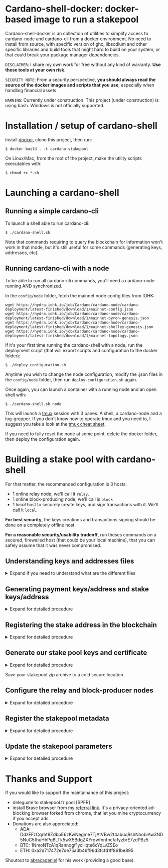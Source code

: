 # Cardano-shell-docker: docker-based image to run a stakepool

Cardano-shell-docker is an collection of utilities to simplify access to cardano-node and cardano-cli from a docker environment. No need to install from source, with specific version of ghc, libsodium and other specific libraries and build tools that might hard to build on your system, or that could break your package manager dependencies.

`DISCLAIMER`: I share my own work for free without any kind of warranty. **Use these tools at your own risk**.

`SECURITY NOTE`: From a security perspective, **you should always read the source of the docker images and scripts that you use**, especially when handling financial assets.

`WARNING`: Currently under construction. This project (under construction) is using bash. Windows is not officially supported.

# Installation / setup of cardano-shell

Install [docker](https://docs.docker.com/get-docker/), clone this project, then run:

    $ docker build . -t cardano-stakepool

On Linux/Mac, from the root of the project, make the utility scripts executables with:

    $ chmod +x *.sh

# Launching a cardano-shell

## Running a simple cardano-cli

To launch a shell able to run cardano-cli:

    $ ./cardano-shell.sh

Note that commands requiring to query the blockchain for information won't work in that mode, but it's still useful for some commands (generating keys, addresses, etc).

## Running cardano-cli with a node

To be able to run all cardano-cli commands, you'll need a cardano-node running AND synchronized.

In the `config/node` folder, fetch the mainnet node config files from IOHK:

    wget https://hydra.iohk.io/job/Cardano/cardano-node/cardano-deployment/latest-finished/download/1/mainnet-config.json
    wget https://hydra.iohk.io/job/Cardano/cardano-node/cardano-deployment/latest-finished/download/1/mainnet-byron-genesis.json
    wget https://hydra.iohk.io/job/Cardano/cardano-node/cardano-deployment/latest-finished/download/1/mainnet-shelley-genesis.json
    wget https://hydra.iohk.io/job/Cardano/cardano-node/cardano-deployment/latest-finished/download/1/mainnet-topology.json


If it's your first time running the cardano-shell with a node, run the deployment script (that will export scripts and configuration to the docker folder):

    $ ./deploy-configuration.sh

Anytime you wish to change the node configuration, modify the .json files in the `config/node` folder, then run `deploy-configuration.sh` again.

Once again, you can launch a container with a running node and an open shell with:

    $ ./cardano-shell.sh node

This will launch a [tmux](https://en.wikipedia.org/wiki/Tmux) session with 3 panes. A shell, a cardano-node and a log-grepper. If you don't know how to operate tmux and you need to, I suggest you take a look at the [tmux cheat sheet](https://tmuxcheatsheet.com/).

If you need to fully reset the node at some point, delete the docker folder, then deploy the configuration again.

# Building a stake pool with cardano-shell

For that matter, the recommanded configuration is 3 hosts:
- 1 online relay node, we'll call it `relay`.
- 1 online block-producing node, we'll call is `block`
- 1 *local* host to securely create keys, and sign transactions with it. We'll call it `local`.

**For best security**, the keys creations and transactions signing should be done on a completely offline host.

**For a reasonable security/usability tradeoff**, run theses commands on a secured, firewalled host (that could be your local machine), that you can safely assume that it was never compromised.

## Understanding keys and addresses files

<details>
<summary>Expand if you need to understand what are the different files</summary>
Generation procedures for keys and addresses usually output 3 files:
- file.skey: private signing key, SHOULD NEVER BE ONLINE
- file.vkey: public verification key, used in many procedures. Keep it offline too for best security
- file.addr: address corresponding to the key pair generated. Could be public if needed.

You'll generate a payment keypair/address, to honor your stakepool pledge, and a stake keypair/address, that will receive the rewards for your participation in the cardano blockchain.

Recommandation: Backup theses 3 files to a seperate secure location, never put it online (at least unencrypted).
</details>

## Generating payment keys/address and stake keys/address

<details>
<summary>Expand for detailed procedure</summary>
This procedure is for shelley mainnet. For testnet, replace in following commands `--mainnet` with `--testnet-magic 42`.

From `local` do the following:

launch a cardano-shell:

    ./cardano-shell.sh

In the shell, create a folder to hold our keys:

    mkdir -p /config/keys

generate the payment key pair:

    cardano-cli shelley address key-gen \
      --verification-key-file config/keys/payment.vkey \
      --signing-key-file config/keys/payment.skey

generate the stake key pair:

    cardano-cli shelley stake-address key-gen \
      --verification-key-file stake.vkey \
      --signing-key-file stake.skey

build the payment address:

    cardano-cli shelley address build \
      --payment-verification-key-file /config/keys/payment.vkey \
      --stake-verification-key-file /config/keys/stake.vkey \
      --out-file /config/keys/payment.addr \
      --mainnet

build the stake address:

    cardano-cli shelley stake-address build \
      --stake-verification-key-file /config/keys/stake.vkey \
      --out-file /config/keys/stake.addr \
      --mainnet

verify that all the files were built correctly (`ll` is alias for `ls -al`):

    # ll /config/keys
    total 24
    drwxr-xr-x 2 root root 240 Oct 10 16:22 .
    drwxr-xr-x 4 root root 304 Oct 10 16:22 ..
    -rw-r--r-- 1 root root 103 Oct 10 16:19 payment.addr
    -rw-r--r-- 1 root root 180 Oct 10 16:11 payment.skey
    -rw-r--r-- 1 root root 190 Oct 10 16:11 payment.vkey
    -rw-r--r-- 1 root root  59 Oct 10 16:22 stake.addr
    -rw-r--r-- 1 root root 176 Oct 10 16:16 stake.skey
    -rw-r--r-- 1 root root 186 Oct 10 16:16 stake.vkey

From your local shell from cardano-shell folder, backup the keys from the container on a local folder with root-restricted read permissions, for later use. From now one, you'll need sudo.

    mkdir .backup
    cp -r ./docker/config/keys .backup
    sudo chown -R root .backup
    sudo chmod -R 400 .backup

Create a encrypted archive that you'll backup somewhere. Don't hesitate to [gpg encrypt](https://linuxconfig.org/how-to-encrypt-and-decrypt-individual-files-with-gpg) it if your gpg keys are already securely backed up. Here's a simple way to create an encrypted archive:

    sudo zip --encrypt .backup/stakepool.zip docker/config/keys/

Remember not to use --password (zip) or --passphrase (gpg) or similar options, as the password would be stored in plain text in the shell history and in system memory. If you absolutely have to, use `set -o history` to turn off history, and `set +o history` to turn it back on.

Finally, close the cardano-shell and verify that the container is stopped and deleted with `docker list containers` and `docker list containers -a`.
Once done, delete the config/keys folders:

    rm -rf ./docker/config/keys/

Whenever we need to use some keys, we'll copy them our backup folder to docker, use them, then delete the files again.

</details>

## Registering the stake address in the blockchain

<details>
<summary>Expand for detailed procedure</summary>
We will need to register our stake address with a transaction, meaning we'll have to pay for the transaction fee. It'll require interacting with the blockchain, you'll need to have a **running** and **synchronized** node.

First, deploy the node configuration (if you haven't done it yet)

    ./deploy-configuration.sh

Then run a shell with node

    ./cardano-shell.sh node

Some commands might need the blockchain to be synchronized. The blockchain is several GB, so it may take a while to have the node synchronized. Note that it's stored into `docker/config/db` folder, so if you delete the `docker` folder, you will have to download it again.

First, we need to generate a registration certificate.
From a `local` shell, Copy the stake.vkey to the docker:

    sudo cp .backup/keys/stake.vkey docker/config/keys/

Then from the **cardano-shell**, create the certificate:

    cardano-cli shelley stake-address registration-certificate \
      --stake-verification-key-file /config/keys/stake.vkey \
      --out-file /config/keys/stake.cert

From the `local` shell, copy it to our backup folder:

    sudo cp docker/config/keys/stake.cert .backup/keys/
    sudo chmod 400 .backup/keys/stake.cert

Now, we need to know how much ada we need to send to our payment address. First, go on the cardano-shell a check what are the protocol amounts:

    # mkdir /work
    # cd /work
    # cardano-cli shelley query protocol-parameters \
        --mainnet \
        --out-file protocol.json
    # grep keyDeposit protocol.json
        "keyDeposit": 2000000,

Here, we have to make a deposit of 2 million lovelaces, which is 2 ADA, in addition to the transaction fees.

Following the [cardano transaction tutorial](https://cardano-foundation.gitbook.io/stake-pool-course/stake-pool-guide/stake-key/register_key), we're going to draft our transaction and determine all the parameters.

First, query the current utx0 balance using the bashrc alias `sp-balance` or:

    # cardano-cli shelley query utxo --address $(cat /config/keys/payment.addr) --mainnet
    TxHash                                                               TxIx      Lovelace
    98952480a220f83947fec475c2ff6c4327a18d2798a04fnuv1c49eab307224d8     0         100000000

From theses information, we get our UTX0 number, or TxIx and our current lovelace amount (ada amount * 1000000). In this example, we have `100 ada` so it's `100 millions lovelaces`.

First, draft our transaction with these parameters (leaving 0 for the info we don't have yet). Make sure to include the TxIx after the `#`. Save this command in a notepad as we will rework it later.

    cardano-cli shelley transaction build-raw \
      --tx-in 98952480a220f83947fec475c2ff6c4327a18d2798a04fnuv1c49eab307224d8#0 \
      --tx-out $(cat /config/keys/payment.addr)+0 \
      --ttl 0 \
      --fee 0 \
      --out-file tx.raw \
      --certificate-file /config/keys/stake.cert

Then query the TTL using `sp-ttl` alias or:

    # cardano-cli shelley query tip --mainnet
    {
        "blockNo": 4805198,
        "headerHash": "af0d79958d44342e53b53e2056dfb210c11f76213372fde61739e5e270c8c1d7",
        "slotNo": 10861266
    }

`slotNo` is the current slot number. Our transaction TTL will be a number chosen so that:
- We have time to finish submitting our transaction before `slotNo` reach our TTL
- Our transaction should be failed (and our funds available again) if it isn't executed when `slotNo` reach our TTL.

Usually, adding 10000 or 50000 to the current `slotNo` is a good option.

    # expr 10861266 + 50000
    10911266

Now that we have our TTL, let's calculate the last part: the fees (and the remaining amount on our account).

    # cardano-cli shelley transaction calculate-min-fee \
      --tx-body-file tx.raw \
      --tx-in-count 1 \
      --tx-out-count 1 \
      --witness-count 1 \
      --byron-witness-count 0 \
      --mainnet \
      --protocol-params-file protocol.json
    172629 Lovelace


We've seen earlier that the keyDeposit will be 2000000 lovelaces, so we need to include that, to calculate our remaining amount of lovelace:

    expr 100000000 - 2000000 - 172629
    97827371

Now, we have all informations to draft our final transaction:

    cardano-cli shelley transaction build-raw \
      --tx-in 98952480a220f83947fec475c2ff6c4327a18d2798a04fnuv1c49eab307224d8#0 \
      --tx-out $(cat /config/keys/payment.addr)+97827371 \
      --ttl 10911266 \
      --fee 172629 \
      --out-file tx.raw \
      --certificate-file /config/keys/stake.cert

Once run, you should have a tx.raw file in your current folder `/work`. Before submitting this transaction to the blockchain, we need to sign it with our private payment and stake signing keys.

On your `local` shell, transfer the keys to the docker container:

    sudo cp .backup/keys/payment.skey docker/config/keys/
    sudo cp .backup/keys/stake.skey docker/config/keys/

Then in the cardano shell, sign the transaction:

    cardano-cli shelley transaction sign \
      --tx-body-file tx.raw \
      --signing-key-file /config/keys/payment.skey \
      --signing-key-file /config/keys/stake.skey \
      --mainnet \
      --out-file tx.signed

You should now have a `tx.signed` file in your local folder. Submit the transaction to the blockchain:

    cardano-cli shelley transaction submit \
      --tx-file tx.signed \
      --mainnet

And voila! Now, we can query with `sp-balance` our balance to see if the fees and deposit have been paid, meaning the transaction has been successfully executed by the blockchain.

Note that if you meet [BadInputsUTxO](https://iohk.zendesk.com/hc/en-us/articles/900001210346-Transactions-errors-BadInputsUTxO-) or [ValueNotConservedUTxO](https://iohk.zendesk.com/hc/en-us/articles/900001220843-Transaction-errors-ValueNotConservedUTxO), it means that you made some mistakes with the parameters. Please check them out again.

When done, don't forget to delete the keys from your docker directory:

    sudo rm -rf docker/config/keys/*.skey
    sudo rm -rf docker/config/keys/*.vkey

</details>

## Generate our stake pool keys and certificate

<details>
<summary>Expand for detailed procedure</summary>

On your `local` machine, perform the following procedure.

Start a shell with node:

    ./cardano-shell.sh node

Generate cold keys for your stakepool:

    cardano-cli shelley node key-gen \
      --cold-verification-key-file /config/keys/cold.vkey \
      --cold-signing-key-file /config/keys/cold.skey \
      --operational-certificate-issue-counter-file /config/keys/cold.counter

Generate a VRF keypair:

    cardano-cli shelley node key-gen-VRF \
    --verification-key-file /config/keys/vrf.vkey \
    --signing-key-file /config/keys/vrf.skey

Generate a [KES](https://cardano-foundation.gitbook.io/stake-pool-course/stake-pool-guide/stake-pool/kes_period) keypair:

    cardano-cli shelley node key-gen-KES \
    --verification-key-file /config/keys/kes.vkey \
    --signing-key-file /config/keys/kes.skey

Now, we need to check what is the start of our KES validity period (check the above link to understand why).

get the current block number with `sp-ttl` command in the cardano-shell:

    # sp-ttl
    {
        "blockNo": 4805614,
        "headerHash": "5469dcf22575fb9a9dc1eba37fd15e94ff98272696c3d1af6baca5930e8623ae",
        "slotNo": 10869566
    }

We can check now in the `mainnet-shelley-genesis` file what is our KES period:

    $ grep KES mainnet-shelley-genesis.json
      "slotsPerKESPeriod": 129600,
       "maxKESEvolutions": 62,

In this example, each KES period is 129600 slots. So the current KES period started at 10869566 / 129600:

    $ expr 10869566 / 129600
    83

We can now create our node certificate:

    cardano-cli shelley node issue-op-cert \
      --kes-verification-key-file kes.vkey \
      --cold-signing-key-file cold.skey \
      --operational-certificate-issue-counter cold.counter \
      --kes-period 83 \
      --out-file node.cert

From our local shell, move our files to the backup folder, rebuild our archive zip, and delete the keys from the docker folder:

    sudo cp -r ./docker/config/keys .backup
    sudo chmod 400 /docker/config/keys/*
    sudo zip --encrypt .backup/stakepool.zip .backup/keys/
    sudo rm -rf ./docker/config/keys

</details>

Save your stakepool.zip archive to a cold secure location.

## Configure the relay and block-producer nodes

<details>
<summary> Expand for detailed procedure </summary>

### Configure topology files for block-producing and relay nodes.

First, we need to edit our configuration files.

Copy configuration files ([fetched from IOHK](https://iohk.zendesk.com/hc/en-us/articles/900001951686-Starting-the-node-and-connecting-to-mainnet)) from `config/node` folder to `config/relay` and `config/block`.

Edit `config/block/mainnet-topology.json` to set change the addr/port settings to your **relay** node public ip/port

    {
        "Producers": [
            {
            "addr": "relay.stakepool.fr",
            "port": 3000,
            "valency": 2
            }
        ]
    }

Then edit `config/relay/mainnet-topology.json` to set your relay to communicate with your **block-producing** node ip/port, and with other relays of the network. You can find a list of mainnet relays on [adapools](https://a.adapools.org/topology)

    {
    "Producers": [
        {
        "addr": "block.stakepool.fr",
        "port": 3000,
        "valency": 1
        },
        {
        "addr": "relays-new.cardano-mainnet.iohk.io",
        "port": 3001,
        "valency": 2
        },
        {
            "type": "regular",
            "addr": "51.79.35.204",
            "port": 3001,
            "valency": 1
        },
        {
            "type": "regular",
            "addr": "usa-relay.cardanistas.io",
            "port": 8082,
            "valency": 1
        },
        ...
    }

Update the `cmd/config.sh` script as well with your relay and block ip/port.

On the `relay` host, clone this project, then build the docker image.
Once done, copy from the `local` machine your config files:

    scp -r ./config/ user@<relay ip>:path/to/repo

Then, deploy the relay configuration to the docker:

    ./deploy-configuration.sh relay

Then start your relay node

    ./cardano-shell.sh relay

And that's it, you relay should be working! Note that using the `relay` or `block` arguments, docker is launched with --restart unless-stopped, meaning it will reboot with your machine. You can stop it with `docker container list` and `docker stop <containerid>`.
If you want to detach from the docker session without closing anything, use `<ctrl+p> <ctrl+q>` to detach. You can reattach later with `docker container list` and `docker attach <containerid>`.

Now, time to start our block-producing node, also sometime called *core node*.

On the `block` node, pull the project and scp config files, just like for the relay node. Then, deploy the block-producer configuration:

    ./deploy-configuration.sh block

You need a few additional files to run the block-producing node: the pool keys `kes.skey`, `vrf.skey`, and `node.cert`. Copy them to your block host from `local`:

    mkdir poolkeys
    sudo cp .backup/keys/kes.skey ./poolkeys
    sudo cp .backup/keys/vrf.skey ./poolkeys
    sudo cp .backup/keys/node.cert ./poolkeys
    sudo chown -R $(whoami) poolkeys
    scp -r poolkeys/ user@<relay ip>:path/to/repo
    rm -rf poolkeys/

Then from the `block host`

    sudo mkdir -p docker/config/keys/
    sudo mv poolkeys/* docker/config/keys/
    rm -r poolkeys

You can now run the block-producing node

    ./cardano-shell block

Once started, you can delete the pool keys again:

    rm -rf docker/config/keys/*.skey
    rm -rf docker/config/keys/node.cert

</details>

## Register the stakepool metadata

<details>
<summary>Expand for detailed procedure</summary>

Create a .json file with your stakepool info

    {
        "name": "TestPool",
        "description": "The pool that tests all the pools",
        "ticker": "TEST",
        "homepage": "https://teststakepool.com"
    }

You are not required to have a live homepage (for now). Note that the `ticker` is the search string that will allow users to find your pool.

Upload it to an url that is less that 65 characters long (you can use `gist`  and `git.io` to shorten the url).

cp that file to the docker/config/ folder so we can access it from our cardano-shell

    cp metadata.json docker/config/

Then from your local cardano-shell, get the hash:

    cardano-cli shelley stake-pool metadata-hash --pool-metadata-file /config/metadata.json

Finally, we are able to create our stakepool registration certificate. Choose your:
- pool pledge (amount that you will stake. YOU MUST HONOR YOUR PLEDGE)
- pool cost (cost of running your pool)
- pool margin (% of rewards)

Once you decide those numbers (in lovelace), copy the necessary key files to your docker config

    sudo cp .backup/keys/cold.vkey docker/config/keys/
    sudo cp .backup/keys/vrf.vkey docker/config/keys/
    sudo cp .backup/keys/stake.vkey docker/config/keys/

then create you docker certificate:

    cardano-cli shelley stake-pool registration-certificate \
        --cold-verification-key-file /config/keys/cold.vkey \
        --vrf-verification-key-file /config/keys/vrf.vkey \
        --pool-pledge <pool pledge> \
        --pool-cost <pool cost> \
        --pool-margin <pool margin> \
        --pool-reward-account-verification-key-file /config/keys/stake.vkey \
        --pool-owner-stake-verification-key-file /config/keys/stake.vkey \
        --mainnet \
        --pool-relay-ipv4 <relay ip> \
        --pool-relay-port <relay port> \
        --metadata-url <metadata json url> \
        --metadata-hash <metadata hash> \
        --out-file /config/keys/pool-registration.cert

Create the delegation certificate (that will be used to honor our pledge)

    cardano-cli shelley stake-address delegation-certificate \
        --stake-verification-key-file /config/keys/stake.vkey \
        --cold-verification-key-file /config/keys/cold.vkey \
        --out-file /config/keys/delegation.cert

Once node, backup this file in our backup folder (from our local shell):

    sudo cp docker/config/keys/pool-registration.cert .backup/keys/
    sudo cp docker/config/keys/delegation.cert .backup/keys/
    sudo chmod 400 .backup/keys/pool-registration.cert
    sudo chmod 400 .backup/keys/delegation.cert

Now, we need to submit our pool-registration.cert and delegation.cert to the blockchain.

Create a work directory for the transaction, get protocol.json and check what our pool deposit needs to be.

    # mkdir /work
    # cd /work
    # cardano-cli shelley query protocol-parameters --mainnet --out-file protocol.json
    # grep poolDeposit protocol.json
    "poolDeposit": 500000000,

Our pool deposit will be 500 ada (~5$ when i'm writing this). We won't need to pay the deposit again if we need to update the pool certificate (changing pledge, margin, metadata, etc).

So, let's build the transaction (same procedure as for registring stake key).
We will need to use `stake.skey`, `payment.skey` and `cold.skey` to sign the transaction:

    sudo cp .backup/keys/payment.skey docker/config/keys/
    sudo cp .backup/keys/stake.skey docker/config/keys/
    sudo cp .backup/keys/cold.skey docker/config/keys/

check your utxo with `sp-balance` and the current ttl with `sp-ttl`.

Here's our base command for building the transaction:

    cardano-cli shelley transaction build-raw \
        --tx-in <utxo number>#<txix> \
        --tx-out $(cat /config/keys/payment.addr)+0 \
        --ttl 0 \
        --fee 0 \
        --out-file tx.raw \
        --certificate-file /config/keys/pool-registration.cert \
        --certificate-file /config/keys/delegation.cert

For calculating the min fee, we will use a witness count of 3 (since we will sign with payment.skey, stake.skey and cold.skey).

    cardano-cli shelley transaction calculate-min-fee \
        --tx-body-file tx.raw \
        --tx-in-count 1 \
        --tx-out-count 1 \
        --mainnet \
        --witness-count 3 \
        --byron-witness-count 0 \
        --protocol-params-file protocol.json


Then, using `expr <mybalance> - 500000000 - <minfees>`, we can deduct the remaining amount, and build the full request, which will look like this:

    cardano-cli shelley transaction build-raw \
        --tx-in <utxo number>#<txix> \
        --tx-out $(cat /config/keys/payment.addr)+<remaining_amount> \
        --ttl <current slotNo + 50000> \
        --fee <minfee> \
        --out-file tx.raw \
        --certificate-file /config/keys/pool-registration.cert \
        --certificate-file /config/keys/delegation.cert

Once this is done, sign the transaction:

    cardano-cli shelley transaction sign \
        --tx-body-file tx.raw \
        --signing-key-file /config/keys/payment.skey \
        --signing-key-file /config/keys/stake.skey \
        --signing-key-file /config/keys/cold.skey \
        --mainnet \
        --out-file tx.signed

And finally, submit it to the blockchain:

    cardano-cli shelley transaction submit \
        --tx-file tx.signed \
        --mainnet

Check with `sp-balance` if your amount was deducted from your payment address. If so, congratulation, your stakepool is not registered to the blockchain! You can check on adapools.org if you can see it.

You can also check on cardano-cli. Get your pool id with:

    cardano-cli shelley stake-pool id --verification-key-file /config/keys/cold.vkey

Then:

    cardano-cli shelley query ledger-state --mainnet | grep publicKey | grep <poolid>

should return a non-empty string.

Save your poolid into the backup directory:

    echo <poolid> > poolid
    sudo mv poolid .backup/keys/

Now we can delete your keys from our node folder:

    sudo rm docker/config/keys/*.skey
    sudo rm docker/config/keys/*.vkey

Create a .zip encrypted backup for your config folder, and save it somewhere safe.

    sudo zip --encrypt .backup/stakepool.zip docker/config/keys/

</details>

## Update the stakepool parameters

<details>
<summary>Expand for detailed procedure</summary>

Over time, you'll gather more funds. You might want to change your pledge, your margin, or some of your metadata.

Proceed like for the initial pool registration, but this time you don't have to pay deposit fees.

</details>

# Thanks and Support

If you would like to support the maintainance of this project:
- deleguate to stakepool.fr pool [SPFR]
- install Brave browser from my [referral link](https://brave.com/sna144). It's a privacy-oriented ad-blocking browser forked from chrome, that let you mine cryptocurrency if you accept ads.
- Donations are also appreciated:
  - ADA: DdzFFzCqrht8ZdbpE6zKwNegme7TjAtVBw2t4abuqRshNhobiAw3ND5NuC5fhuHhPg8LTk5wX5BdgZXYrqwfnnfncfafyzbrE7zdPBz5
  - BTC: 1NmoNTcA1qRannogf1ycHqte6cYqLvZSEo
  - ETH: 0xa2d717472e7de75a3b46f96d3fcfd1ff861be895


Shoutout to [abracadaniel](https://github.com/abracadaniel/cardano-node-docker) for his work (providing a good base).